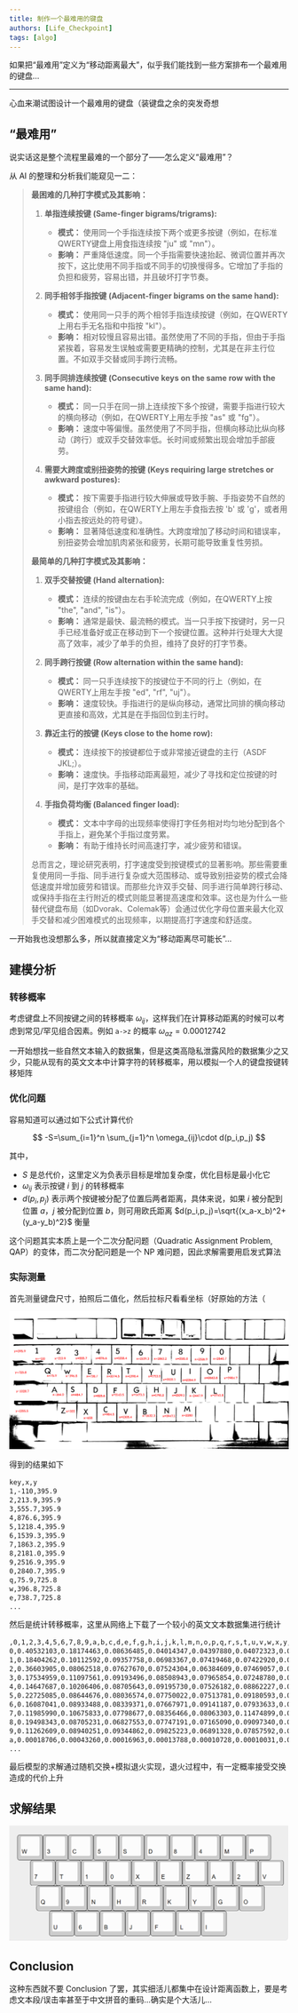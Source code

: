 ```yaml
---
title: 制作一个最难用的键盘
authors: [Life_Checkpoint]
tags: [algo]
---
```


如果把“最难用”定义为“移动距离最大”，似乎我们能找到一些方案排布一个最难用的键盘…

<!-- truncate -->

---

心血来潮试图设计一个最难用的键盘（装键盘之余的突发奇想

## “最难用”

说实话这是整个流程里最难的一个部分了——怎么定义“最难用”？

从 AI 的整理和分析我们能窥见一二：

> **最困难的几种打字模式及其影响：**
> 
> 1.  **单指连续按键 (Same-finger bigrams/trigrams):**
>     - **模式：** 使用同一个手指连续按下两个或更多按键（例如，在标准QWERTY键盘上用食指连续按 "ju" 或 "mn"）。
>     - **影响：** 严重降低速度。同一个手指需要快速抬起、微调位置并再次按下，这比使用不同手指或不同手的切换慢得多。它增加了手指的负担和疲劳，容易出错，并且破坏打字节奏。
> 
> 2.  **同手相邻手指按键 (Adjacent-finger bigrams on the same hand):**
>     - **模式：** 使用同一只手的两个相邻手指连续按键（例如，在QWERTY上用右手无名指和中指按 "kl"）。
>     - **影响：** 相对较慢且容易出错。虽然使用了不同的手指，但由于手指紧挨着，容易发生误触或需要更精确的控制，尤其是在非主行位置。不如双手交替或同手跨行流畅。
> 
> 3.  **同手同排连续按键 (Consecutive keys on the same row with the same hand):**
>     - **模式：** 同一只手在同一排上连续按下多个按键，需要手指进行较大的横向移动（例如，在QWERTY上用左手按 "as" 或 "fg"）。
>     - **影响：** 速度中等偏慢。虽然使用了不同手指，但横向移动比纵向移动（跨行）或双手交替效率低。长时间或频繁出现会增加手部疲劳。
> 
> 4.  **需要大跨度或别扭姿势的按键 (Keys requiring large stretches or awkward postures):**
>     - **模式：** 按下需要手指进行较大伸展或导致手腕、手指姿势不自然的按键组合（例如，在QWERTY上用左手食指去按 'b' 或 'g'，或者用小指去按远处的符号键）。
>     - **影响：** 显著降低速度和准确性。大跨度增加了移动时间和错误率，别扭姿势会增加肌肉紧张和疲劳，长期可能导致重复性劳损。
> 
> **最简单的几种打字模式及其影响：**
> 
> 1. **双手交替按键 (Hand alternation):**
>     - **模式：** 连续的按键由左右手轮流完成（例如，在QWERTY上按 "the", "and", "is"）。
>     - **影响：** 通常是最快、最流畅的模式。当一只手按下按键时，另一只手已经准备好或正在移动到下一个按键位置。这种并行处理大大提高了效率，减少了单手的负担，维持了良好的打字节奏。
> 
> 2. **同手跨行按键 (Row alternation within the same hand):**
>     - **模式：** 同一只手连续按下的按键位于不同的行上（例如，在QWERTY上用左手按 "ed", "rf", "uj"）。
>     - **影响：** 速度较快。手指进行的是纵向移动，通常比同排的横向移动更直接和高效，尤其是在手指回位到主行时。
> 
> 3. **靠近主行的按键 (Keys close to the home row):**
>     - **模式：** 连续按下的按键都位于或非常接近键盘的主行（ASDF JKL;）。
>     - **影响：** 速度快。手指移动距离最短，减少了寻找和定位按键的时间，是打字效率的基础。
> 
> 4. **手指负荷均衡 (Balanced finger load):**
>     - **模式：** 文本中字母的出现频率使得打字任务相对均匀地分配到各个手指上，避免某个手指过度劳累。
>     - **影响：** 有助于维持长时间高速打字，减少疲劳和错误。
> 
> 总而言之，理论研究表明，打字速度受到按键模式的显著影响。那些需要重复使用同一手指、同手进行复杂或大范围移动、或导致别扭姿势的模式会降低速度并增加疲劳和错误。而那些允许双手交替、同手进行简单跨行移动、或保持手指在主行附近的模式则能显著提高速度和效率。这也是为什么一些替代键盘布局（如Dvorak、Colemak等）会通过优化字母位置来最大化双手交替和减少困难模式的出现频率，以期提高打字速度和舒适度。

一开始我也没想那么多，所以就直接定义为“移动距离尽可能长”…

## 建模分析

### 转移概率

考虑键盘上不同按键之间的转移概率 $\omega_{ij}$，这样我们在计算移动距离的时候可以考虑到常见/罕见组合因素。例如 `a->z` 的概率 $\omega_{az}=0.00012742$

一开始想找一些自然文本输入的数据集，但是这类高隐私泄露风险的数据集少之又少，只能从现有的英文文本中计算字符的转移概率，用以模拟一个人的键盘按键转移矩阵

### 优化问题

容易知道可以通过如下公式计算代价

$$
-S=\sum_{i=1}^n \sum_{j=1}^n \omega_{ij}\cdot d(p_i,p_j)
$$

其中，
 - $S$ 是总代价，这里定义为负表示目标是增加复杂度，优化目标是最小化它
 - $\omega_{ij}$ 表示按键 $i$ 到 $j$ 的转移概率
 - $d(p_i,p_j)$ 表示两个按键被分配了位置后两者距离，具体来说，如果 $i$ 被分配到位置 $a$，$j$ 被分配到位置 $b$，则可用欧氏距离 $d(p_i,p_j)=\sqrt{(x_a-x_b)^2+(y_a-y_b)^2}$ 衡量

这个问题其实本质上是一个二次分配问题（Quadratic Assignment Problem, QAP）的变体，而二次分配问题是一个 NP 难问题，因此求解需要用启发式算法

### 实际测量

首先测量键盘尺寸，拍照后二值化，然后拉标尺看看坐标（好原始的方法（

![键盘坐标](keyboard.png)

得到的结果如下

```csv
key,x,y
1,-110,395.9
2,213.9,395.9
3,555.7,395.9
4,876.6,395.9
5,1218.4,395.9
6,1539.3,395.9
7,1863.2,395.9
8,2181.0,395.9
9,2516.9,395.9
0,2840.7,395.9
q,75.9,725.8
w,396.8,725.8
e,738.7,725.8
...
```

然后是统计转移概率，这里从网络上下载了一个较小的英文文本数据集进行统计

```csv
,0,1,2,3,4,5,6,7,8,9,a,b,c,d,e,f,g,h,i,j,k,l,m,n,o,p,q,r,s,t,u,v,w,x,y,z
0,0.40532103,0.18174463,0.08636485,0.04014347,0.04397880,0.04072323,0.03936622,0.03460073,0.03444146,0.02982250,0.00477823,0.00391177,0.00517323,0.00893847,0.00332565,0.00561282,0.00054790,0.00061798,0.00057976,0.00033129,0.00066258,0.00068806,0.00111492,0.00065621,0.00044597,0.00282871,0.00009556,0.00054790,0.00149081,0.00277137,0.00049694,0.00066895,0.00021661,0.01672379,0.00014016,0.00012742
1,0.18404262,0.10112592,0.09357758,0.06983367,0.07419468,0.07422920,0.07119145,0.06459816,0.10377245,0.12294823,0.00509743,0.00453936,0.00316432,0.00369362,0.00478100,0.00310103,0.00079971,0.00144983,0.00113916,0.00027041,0.00039698,0.00076519,0.00062711,0.00059259,0.00036246,0.00077670,0.00027616,0.00092628,0.00406184,0.00125422,0.00052930,0.00035671,0.00015534,0.00057533,0.00041999,0.00037397
2,0.36603905,0.08062518,0.07627670,0.07524304,0.06384609,0.07469057,0.05381250,0.04876897,0.04971352,0.04656799,0.00482076,0.00401878,0.00408116,0.01505039,0.00304750,0.00210296,0.00113168,0.00159504,0.00163959,0.00029406,0.00090890,0.00116732,0.00127425,0.00341285,0.00171979,0.00262869,0.00024950,0.00160395,0.00327919,0.00212969,0.00062376,0.00065049,0.00022277,0.00528412,0.00068613,0.00079306
3,0.17534959,0.11097561,0.09193496,0.08508943,0.07965854,0.07248780,0.08515447,0.06892683,0.06622764,0.06305691,0.00762602,0.00570732,0.00512195,0.01897561,0.00447154,0.00445528,0.00082927,0.00252033,0.00263415,0.00134959,0.00095935,0.00193496,0.00081301,0.00214634,0.00206504,0.00245528,0.00013008,0.00408130,0.00295935,0.00409756,0.00133333,0.00053659,0.00060163,0.02183740,0.00076423,0.00073171
4,0.14647687,0.10206406,0.08705643,0.09195730,0.07526182,0.08862227,0.08538892,0.06781901,0.08244026,0.09159126,0.01234367,0.00862227,0.00510422,0.00579563,0.00422979,0.00305033,0.00093543,0.00244026,0.00321301,0.00166751,0.00067107,0.00191154,0.00209456,0.00189120,0.00109812,0.00235892,0.00071174,0.00134215,0.00351805,0.01016777,0.00138282,0.00146416,0.00221657,0.00176919,0.00050839,0.00081342
5,0.22725085,0.08644676,0.08036574,0.07750022,0.07513781,0.09180593,0.07806895,0.06745997,0.07093796,0.06577566,0.00774346,0.00584041,0.01036836,0.00776533,0.00682474,0.00540292,0.00157494,0.00148744,0.00188118,0.00059060,0.00063435,0.00142182,0.00164056,0.00183743,0.00192493,0.00279990,0.00028436,0.00107183,0.00389360,0.00680287,0.00091872,0.00100621,0.00039374,0.00142182,0.00032811,0.00339050
6,0.16087041,0.08933488,0.08339371,0.07667971,0.09141187,0.07933633,0.08890016,0.08870695,0.08047143,0.08059218,0.00886345,0.00555475,0.00422644,0.01067478,0.00521664,0.00403323,0.00156982,0.00154567,0.00260832,0.00108680,0.00272907,0.00140076,0.00089359,0.00193209,0.00159397,0.00753514,0.00077283,0.00202869,0.00347776,0.00772835,0.00079699,0.00106265,0.00053132,0.00082114,0.00070038,0.00091774
7,0.11985990,0.10675833,0.07798677,0.08356466,0.08063303,0.11474899,0.08211182,0.08916850,0.08587365,0.08081463,0.01465819,0.00565573,0.00492930,0.00874303,0.00617460,0.00638215,0.00173823,0.00210144,0.00329485,0.00090803,0.00044104,0.00095992,0.00134907,0.00095992,0.00070048,0.00194578,0.00015566,0.00140096,0.00249060,0.00928785,0.00142690,0.00119341,0.00054482,0.00038916,0.00046699,0.00018161
8,0.19498343,0.08705231,0.06827553,0.07747191,0.07165090,0.09097340,0.07484437,0.08028135,0.08155469,0.09216590,0.00796346,0.00899426,0.00747837,0.01081332,0.00384025,0.00517423,0.00222330,0.00238499,0.00240521,0.00058614,0.00040424,0.00121271,0.00123292,0.00303177,0.00097017,0.00218288,0.00084890,0.00208182,0.00335516,0.00574016,0.00082868,0.00458808,0.00026275,0.00151589,0.00044466,0.00018191
9,0.11262609,0.08940251,0.09344862,0.09825223,0.06891328,0.07857592,0.06747219,0.06713964,0.08655729,0.14283339,0.00777815,0.00642944,0.00639249,0.00528397,0.00714998,0.00375051,0.00073902,0.00175516,0.00190297,0.00064664,0.00134870,0.00249418,0.00182907,0.00186602,0.00218010,0.00362118,0.00184754,0.00297454,0.00327015,0.01304364,0.00816613,0.00829546,0.00016628,0.00131175,0.00048036,0.00005543
a,0.00018706,0.00043260,0.00016963,0.00013788,0.00010728,0.00010031,0.00008869,0.00014059,0.00017080,0.00040201,0.00541472,0.02613246,0.05239737,0.03738907,0.00378383,0.00873380,0.02874900,0.00431520,0.04796328,0.00278423,0.00846115,0.10546785,0.03973489,0.17883199,0.00200075,0.02657087,0.00144343,0.11004137,0.07862743,0.14536967,0.03417610,0.02068715,0.00416919,0.00404642,0.01792034,0.00285162
...
```

最后模型的求解通过随机交换+模拟退火实现，退火过程中，有一定概率接受交换造成的代价上升

## 求解结果

![最终键盘布局](opt_keyboard.png)

## Conclusion

这种东西就不要 Conclusion 了罢，其实细活儿都集中在设计距离函数上，要是考虑文本段/误击率甚至于中文拼音的重码…确实是个大活儿…